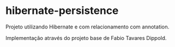hibernate-persistence
=====================

Projeto utilizando Hibernate e com relacionamento com annotation.

Implementação através do projeto base de Fabio Tavares Dippold.
